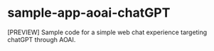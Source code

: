 # sample-app-aoai-chatGPT
[PREVIEW] Sample code for a simple web chat experience targeting chatGPT through AOAI.
